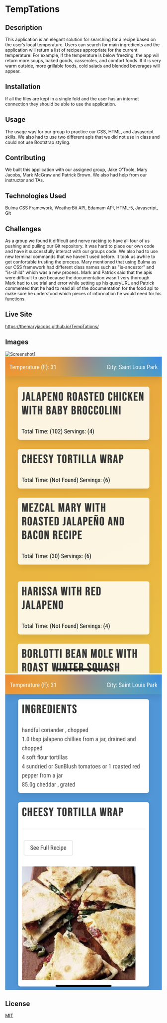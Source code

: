 # TempTations

## Description 
This application is an elegant solution for searching for a recipe based on the user’s local temperature. Users can search for main ingredients and the application will return a list of recipes appropriate for the current temperature. For example, if the temperature is below freezing, the app will return more soups, baked goods, casseroles, and comfort foods. If it is very warm outside, more grillable foods, cold salads and blended beverages will appear. 

## Installation 
If all the files are kept in a single fold and the user has an internet connection they should be able to use the application.  

## Usage
The usage was for our group to practice our CSS, HTML, and Javascript skills. We also had to use two different apis that we did not use in class and could not use Bootstrap styling.  

## Contributing 
We built this application with our assigned group, Jake O'Toole, Mary Jacobs, Mark McGraw and Patrick Brown. We also had help from our instructor and TAs.

## Technologies Used
Bulma CSS Framework, WeatherBit API, Edamam API, HTML-5, Javascript, Git

## Challenges
As a group we found it difficult and nerve racking to have all four of us pushing and pulling our Git repository. It was hard to place our own code and have it successfully interact with our groups code. We also had to use new terminal commands that we haven't used before. It took us awhile to get confortable trusting the process. Mary mentioned that using Bulma as our CSS framework had different class names such as "is-ancestor" and "is-child" which was a new process. Mark and Patrick said that the apis were difficult to use because the documentation wasn't very thorough.  Mark had to use trial and error while setting up his queryURL and Patrick commented that he had to read all of the documentation for the food api to make sure he understood which pieces of information he would need for his functions. 

## Live Site
https://themaryjacobs.github.io/TempTations/

## Images

![Screenshot1](https://github.com/TheMaryJacobs/TempTations/raw/master/Assets/Images/IMG_8826.PNG?raw=true)
![Screenshot1](https://github.com/TheMaryJacobs/TempTations/raw/master/Assets/Images/IMG_8827.PNG?raw=true)
![Screenshot1](https://github.com/TheMaryJacobs/TempTations/raw/master/Assets/Images/IMG_8828.PNG?raw=true)


## License
[MIT](https://choosealicense.com/licenses/mit/)
